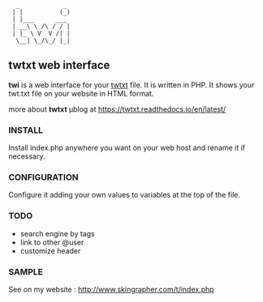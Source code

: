 
      _            _ 
     | |          (_)
     | |___      ___ 
     | __\ \ /\ / / |
     | |_ \ V  V /| |
      \__| \_/\_/ |_|
                 
## twtxt web interface

**twi** is a web interface for your [twtxt](https://twtxt.readthedocs.io/en/latest/) file. It is written in PHP. It shows your twt.txt file on your website in HTML format.

more about **twtxt** µblog at https://twtxt.readthedocs.io/en/latest/ 

### INSTALL
Install index.php anywhere you want on your web host and rename it if necessary.

### CONFIGURATION
Configure it adding your own values to variables at the top of the file.

### TODO

- search engine by tags
- link to other @user
- customize header

### SAMPLE
See on my website : http://www.skingrapher.com/t/index.php

